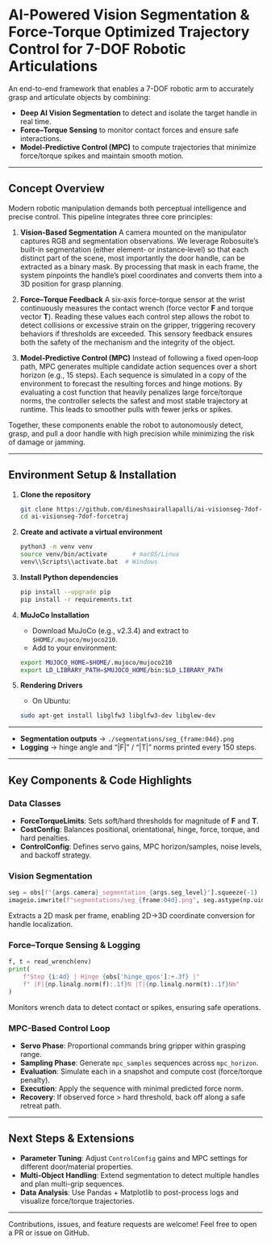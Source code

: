 # AI-Powered Vision Segmentation & Force-Torque Optimized Trajectory Control for 7-DOF Robotic Articulations

An end-to-end framework that enables a 7-DOF robotic arm to accurately grasp and articulate objects by combining:

* **Deep AI Vision Segmentation** to detect and isolate the target handle in real time.
* **Force–Torque Sensing** to monitor contact forces and ensure safe interactions.
* **Model-Predictive Control (MPC)** to compute trajectories that minimize force/torque spikes and maintain smooth motion.

---

## Concept Overview

Modern robotic manipulation demands both perceptual intelligence and precise control. This pipeline integrates three core principles:

1. **Vision-Based Segmentation**
   A camera mounted on the manipulator captures RGB and segmentation observations. We leverage Robosuite’s built-in segmentation (either element‑ or instance‑level) so that each distinct part of the scene, most importantly the door handle, can be extracted as a binary mask. By processing that mask in each frame, the system pinpoints the handle’s pixel coordinates and converts them into a 3D position for grasp planning.

2. **Force–Torque Feedback**
   A six‑axis force–torque sensor at the wrist continuously measures the contact wrench (force vector **F** and torque vector **T**). Reading these values each control step allows the robot to detect collisions or excessive strain on the gripper, triggering recovery behaviors if thresholds are exceeded. This sensory feedback ensures both the safety of the mechanism and the integrity of the object.

3. **Model-Predictive Control (MPC)**
   Instead of following a fixed open‑loop path, MPC generates multiple candidate action sequences over a short horizon (e.g., 15 steps). Each sequence is simulated in a copy of the environment to forecast the resulting forces and hinge motions. By evaluating a cost function that heavily penalizes large force/torque norms, the controller selects the safest and most stable trajectory at runtime. This leads to smoother pulls with fewer jerks or spikes.

Together, these components enable the robot to autonomously detect, grasp, and pull a door handle with high precision while minimizing the risk of damage or jamming.

---

## Environment Setup & Installation

1. **Clone the repository**

   ```bash
   git clone https://github.com/dineshsairallapalli/ai-visionseg-7dof-forcetraj.git
   cd ai-visionseg-7dof-forcetraj
   ```

2. **Create and activate a virtual environment**

   ```bash
   python3 -m venv venv
   source venv/bin/activate       # macOS/Linux
   venv\\Scripts\\activate.bat  # Windows
   ```

3. **Install Python dependencies**

   ```bash
   pip install --upgrade pip
   pip install -r requirements.txt
   ```

4. **MuJoCo Installation**

   * Download MuJoCo (e.g., v2.3.4) and extract to `$HOME/.mujoco/mujoco210`.
   * Add to your environment:

   ```bash
   export MUJOCO_HOME=$HOME/.mujoco/mujoco210
   export LD_LIBRARY_PATH=$MUJOCO_HOME/bin:$LD_LIBRARY_PATH
   ```

5. **Rendering Drivers**

   * On Ubuntu:

   ```bash
   sudo apt-get install libglfw3 libglfw3-dev libglew-dev
   ```

---

* **Segmentation outputs** → `./segmentations/seg_{frame:04d}.png`
* **Logging** → hinge angle and “|F|” / “|T|” norms printed every 150 steps.

---

## Key Components & Code Highlights

### Data Classes

* **ForceTorqueLimits**: Sets soft/hard thresholds for magnitude of **F** and **T**.
* **CostConfig**: Balances positional, orientational, hinge, force, torque, and hard penalties.
* **ControlConfig**: Defines servo gains, MPC horizon/samples, noise levels, and backoff strategy.

### Vision Segmentation

```python
seg = obs[f"{args.camera}_segmentation_{args.seg_level}"].squeeze(-1)
imageio.imwrite(f"segmentations/seg_{frame:04d}.png", seg.astype(np.uint8))
```

Extracts a 2D mask per frame, enabling 2D→3D coordinate conversion for handle localization.

### Force–Torque Sensing & Logging

```python
f, t = read_wrench(env)
print(
    f"Step {i:4d} | Hinge {obs['hinge_qpos']:+.3f} |"
    f" |F|{np.linalg.norm(f):.1f}N |T|{np.linalg.norm(t):.1f}Nm"
)
```

Monitors wrench data to detect contact or spikes, ensuring safe operations.

### MPC-Based Control Loop

* **Servo Phase**: Proportional commands bring gripper within grasping range.
* **Sampling Phase**: Generate `mpc_samples` sequences across `mpc_horizon`.
* **Evaluation**: Simulate each in a snapshot and compute cost (force/torque penalty).
* **Execution**: Apply the sequence with minimal predicted force norm.
* **Recovery**: If observed force > hard threshold, back off along a safe retreat path.

---

## Next Steps & Extensions

* **Parameter Tuning**: Adjust `ControlConfig` gains and MPC settings for different door/material properties.
* **Multi-Object Handling**: Extend segmentation to detect multiple handles and plan multi-grip sequences.
* **Data Analysis**: Use Pandas + Matplotlib to post-process logs and visualize force/torque trajectories.

---

Contributions, issues, and feature requests are welcome! Feel free to open a PR or issue on GitHub.

